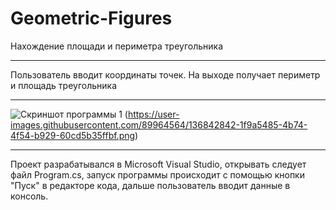 # Geometric-Figures
Нахождение площади и периметра треугольника
____
Пользователь вводит координаты точек. На выходе получает
периметр и площадь треугольника
____
![Скриншот программы 1](https://user-images.githubusercontent.com/89964564/135134940-05f9567a-8a74-4e15-82f1-2a60a80e48ea.png)
(https://user-images.githubusercontent.com/89964564/136842842-1f9a5485-4b74-4f54-b929-60cd5b35ffbf.png)
____
Проект разрабатывался в Microsoft Visual Studio, 
открывать следует файл Program.cs,
запуск программы происходит с помощью кнопки "Пуск" в редакторе кода,
дальше пользователь вводит данные в консоль.
